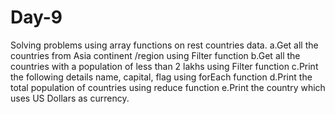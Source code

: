 # Day-9
Solving problems using array functions on rest countries data.
a.Get all the countries from Asia continent /region using Filter function
b.Get all the countries with a population of less than 2 lakhs using Filter function
c.Print the following details name, capital, flag using forEach function
d.Print the total population of countries using reduce function
e.Print the country which uses US Dollars as currency.
